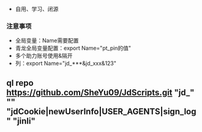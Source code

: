  - 自用、学习、闭源

### 注意事项

 - 全局变量：Name需要配置
 - 青龙全局变量配置：export Name="pt_pin的值"
 - 多个助力账号使用&隔开
 - 列：export Name="jd_***&jd_xxx&123"

## ql repo https://github.com/SheYu09/JdScripts.git "jd_" "" "jdCookie|newUserInfo|USER_AGENTS|sign_log" "jinli"

